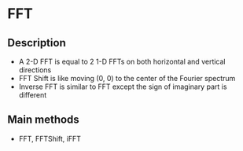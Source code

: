 # FFT
## Description
- A 2-D FFT is equal to 2 1-D FFTs on both horizontal and vertical directions
- FFT Shift is like moving (0, 0) to the center of the Fourier spectrum
- Inverse FFT is similar to FFT except the sign of imaginary part is different

## Main methods
- FFT, FFTShift, iFFT